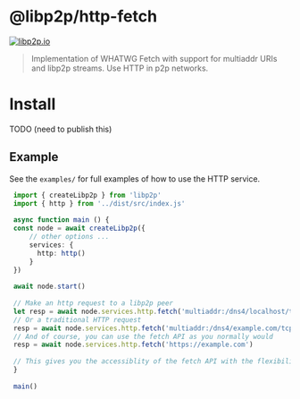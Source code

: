 # @libp2p/http-fetch

[![libp2p.io](https://img.shields.io/badge/project-libp2p-yellow.svg?style=flat-square)](http://libp2p.io/)

> Implementation of WHATWG Fetch with support for multiaddr URIs and libp2p streams. Use HTTP in p2p networks.

<!--

!IMPORTANT!

Everything in this README between "# About" and "# Install" is automatically
generated and will be overwritten the next time the doc generator is run.

To make changes to this section, please update the @packageDocumentation section
of src/index.js or src/index.ts

To experiment with formatting, please run "npm run docs" from the root of this
repo and examine the changes made.

-->

# Install

TODO (need to publish this)

## Example

See the `examples/` for full examples of how to use the HTTP service.
```typescript
 import { createLibp2p } from 'libp2p'
 import { http } from '../dist/src/index.js'
 
 async function main () {
 const node = await createLibp2p({
     // other options ...
     services: {
       http: http()
     }
 })
 
 await node.start()
 
 // Make an http request to a libp2p peer
 let resp = await node.services.http.fetch('multiaddr:/dns4/localhost/tcp/1234')
 // Or a traditional HTTP request
 resp = await node.services.http.fetch('multiaddr:/dns4/example.com/tcp/443/tls/http')
 // And of course, you can use the fetch API as you normally would
 resp = await node.services.http.fetch('https://example.com')
 
 // This gives you the accessiblity of the fetch API with the flexibility of using a p2p network.
 }
 
 main()
```
